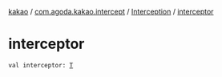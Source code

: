 [kakao](../../index.md) / [com.agoda.kakao.intercept](../index.md) / [Interception](index.md) / [interceptor](./interceptor.md)

# interceptor

`val interceptor: `[`T`](index.md#T)